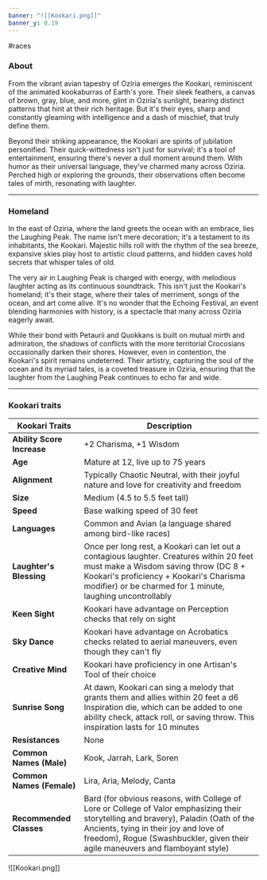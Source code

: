 ```yaml
---
banner: "![[Kookari.png]]"
banner_y: 0.19
---
```

#races

### About

From the vibrant avian tapestry of Oziria emerges the Kookari, reminiscent of the animated kookaburras of Earth's yore. Their sleek feathers, a canvas of brown, gray, blue, and more, glint in Oziria's sunlight, bearing distinct patterns that hint at their rich heritage. But it's their eyes, sharp and constantly gleaming with intelligence and a dash of mischief, that truly define them.

Beyond their striking appearance, the Kookari are spirits of jubilation personified. Their quick-wittedness isn't just for survival; it's a tool of entertainment, ensuring there's never a dull moment around them. With humor as their universal language, they've charmed many across Oziria. Perched high or exploring the grounds, their observations often become tales of mirth, resonating with laughter.

-----
### Homeland

In the east of Oziria, where the land greets the ocean with an embrace, lies the Laughing Peak. The name isn't mere decoration; it's a testament to its inhabitants, the Kookari. Majestic hills roll with the rhythm of the sea breeze, expansive skies play host to artistic cloud patterns, and hidden caves hold secrets that whisper tales of old.

The very air in Laughing Peak is charged with energy, with melodious laughter acting as its continuous soundtrack. This isn't just the Kookari's homeland; it's their stage, where their tales of merriment, songs of the ocean, and art come alive. It's no wonder that the Echoing Festival, an event blending harmonies with history, is a spectacle that many across Oziria eagerly await.

While their bond with Petaurii and Quokkans is built on mutual mirth and admiration, the shadows of conflicts with the more territorial Crocosians occasionally darken their shores. However, even in contention, the Kookari's spirit remains undeterred. Their artistry, capturing the soul of the ocean and its myriad tales, is a coveted treasure in Oziria, ensuring that the laughter from the Laughing Peak continues to echo far and wide.

-----
### Kookari traits

| **Kookari Traits**         | **Description**                                                                                                                                                                                                                                                 |
| -------------------------- | --------------------------------------------------------------------------------------------------------------------------------------------------------------------------------------------------------------------------------------------------------------- |
| **Ability Score Increase** | +2 Charisma, +1 Wisdom                                                                                                                                                                                                                                          |
| **Age**                    | Mature at 12, live up to 75 years                                                                                                                                                                                                                               |
| **Alignment**              | Typically Chaotic Neutral, with their joyful nature and love for creativity and freedom                                                                                                                                                                         |
| **Size**                   | Medium (4.5 to 5.5 feet tall)                                                                                                                                                                                                                                   |
| **Speed**                  | Base walking speed of 30 feet                                                                                                                                                                                                                                   |
| **Languages**              | Common and Avian (a language shared among bird-like races)                                                                                                                                                                                                      |
| **Laughter's Blessing**    | Once per long rest, a Kookari can let out a contagious laughter. Creatures within 20 feet must make a Wisdom saving throw (DC 8 + Kookari's proficiency + Kookari's Charisma modifier) or be charmed for 1 minute, laughing uncontrollably                      |
| **Keen Sight**             | Kookari have advantage on Perception checks that rely on sight                                                                                                                                                                                                  |
| **Sky Dance**              | Kookari have advantage on Acrobatics checks related to aerial maneuvers, even though they can't fly                                                                                                                                                             |
| **Creative Mind**          | Kookari have proficiency in one Artisan's Tool of their choice                                                                                                                                                                                                  |
| **Sunrise Song**           | At dawn, Kookari can sing a melody that grants them and allies within 20 feet a d6 Inspiration die, which can be added to one ability check, attack roll, or saving throw. This inspiration lasts for 10 minutes                                                |
| **Resistances**            | None                                                                                                                                                                                                                                                            |
| **Common Names (Male)**    | Kook, Jarrah, Lark, Soren                                                                                                                                                                                                                                       |
| **Common Names (Female)**  | Lira, Aria, Melody, Canta                                                                                                                                                                                                                                       |
| **Recommended Classes**    | Bard (for obvious reasons, with College of Lore or College of Valor emphasizing their storytelling and bravery), Paladin (Oath of the Ancients, tying in their joy and love of freedom), Rogue (Swashbuckler, given their agile maneuvers and flamboyant style) | 

![[Kookari.png]]